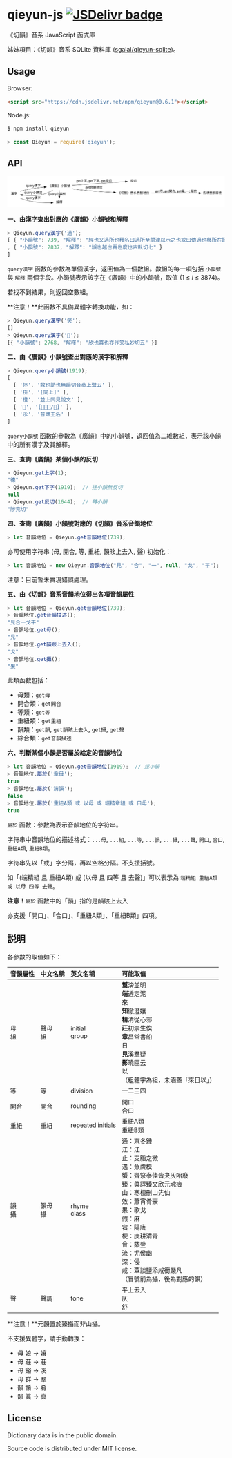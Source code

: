 # qieyun-js [![JSDelivr badge](https://data.jsdelivr.com/v1/package/npm/qieyun/badge)](https://www.jsdelivr.com/package/npm/qieyun)

《切韻》音系 JavaScript 函式庫

姊妹項目：《切韻》音系 SQLite 資料庫 \([sgalal/qieyun-sqlite](https://github.com/sgalal/qieyun-sqlite)\)。

## Usage

Browser:

```html
<script src="https://cdn.jsdelivr.net/npm/qieyun@0.6.1"></script>
```

Node.js:

```sh
$ npm install qieyun
```

```javascript
> const Qieyun = require('qieyun');
```

## API

![如圖為《切韻》音系 JavaScript 函式庫的工作流](demo/qieyun-js.png)

**一、由漢字查出對應的《廣韻》小韻號和解釋**

```javascript
> Qieyun.query漢字('過');
[ { "小韻號": 739, "解釋": "經也又過所也釋名曰過所至關津以示之也或曰傳過也移所在識以爲信也亦姓風俗通云過國夏諸侯後因爲氏漢有兖州刺史過栩" }
, { "小韻號": 2837, "解釋": "誤也越也責也度也古臥切七" }
]
```

`query漢字` 函數的參數為單個漢字，返回值為一個數組。數組的每一項包括 `小韻號` 與 `解釋` 兩個字段。小韻號表示該字在《廣韻》中的小韻號，取值 (1 ≤ _i_ ≤ 3874)。

若找不到結果，則返回空數組。

**注意！**此函數不具備異體字轉換功能，如：

```javascript
> Qieyun.query漢字('笑');
[]
> Qieyun.query漢字('𥬇');
[{ "小韻號": 2768, "解釋": "欣也喜也亦作笑私妙切五" }]
```

**二、由《廣韻》小韻號查出對應的漢字和解釋**

```javascript
> Qieyun.query小韻號(1919);
[
  [ '拯', '救也助也無韻切音蒸上聲五' ],
  [ '抍', '[同上]' ],
  [ '撜', '並上同見說文' ],
  [ '𨋬', '[⿱氶車/𨋬]' ],
  [ '氶', '晉譙王名' ]
]
```

`query小韻號` 函數的參數為《廣韻》中的小韻號，返回值為二維數組，表示該小韻中的所有漢字及其解釋。

**三、查詢《廣韻》某個小韻的反切**

```javascript
> Qieyun.get上字(1);
"德"
> Qieyun.get下字(1919);  // 拯小韻無反切
null
> Qieyun.get反切(1644);  // 轉小韻
"陟兖切"
```

**四、查詢《廣韻》小韻號對應的《切韻》音系音韻地位**

```javascript
> let 音韻地位 = Qieyun.get音韻地位(739);
```

亦可使用字符串 \(母, 開合, 等, 重紐, 韻賅上去入, 聲\) 初始化：

```javascript
> let 音韻地位 = new Qieyun.音韻地位("見", "合", "一", null, "戈", "平");
```

注意：目前暫未實現錯誤處理。

**五、由《切韻》音系音韻地位得出各項音韻屬性**

```javascript
> let 音韻地位 = Qieyun.get音韻地位(739);
> 音韻地位.get音韻描述();
"見合一戈平"
> 音韻地位.get母();
"見"
> 音韻地位.get韻賅上去入();
"戈"
> 音韻地位.get攝();
"果"
```

此類函數包括：

* 母類：`get母`
* 開合類：`get開合`
* 等類：`get等`
* 重紐類：`get重紐`
* 韻類：`get韻`, `get韻賅上去入`, `get攝`, `get聲`
* 綜合類：`get音韻描述`

**六、判斷某個小韻是否屬於給定的音韻地位**

```javascript
> let 音韻地位 = Qieyun.get音韻地位(1919);  // 拯小韻
> 音韻地位.屬於('章母');
true
> 音韻地位.屬於('清韻');
false
> 音韻地位.屬於('重紐A類 或 以母 或 端精章組 或 日母');
true
```

`屬於` 函數：參數為表示音韻地位的字符串。

字符串中音韻地位的描述格式：`...母`, `...組`, `...等`, `...韻`, `...攝`, `...聲`, `開口`, `合口`, `重紐A類`, `重紐B類`。

字符串先以「或」字分隔，再以空格分隔。不支援括號。

如「(端精組 且 重紐A類) 或 (以母 且 四等 且 去聲)」可以表示為 `端精組 重紐A類 或 以母 四等 去聲`。

**注意！**`屬於` 函數中的「韻」指的是韻賅上去入

亦支援「開口」、「合口」、「重紐A類」、「重紐B類」四項。

## 説明

各參數的取值如下：

| 音韻屬性 | 中文名稱 | 英文名稱 | 可能取值 |
| :- | :- | :- | :- |
| 母<br/>組 | 聲母<br/>組 | initial<br/>group | **幫**滂並明<br/>**端**透定泥<br/>來<br/>**知**徹澄孃<br/>**精**清從心邪<br/>**莊**初崇生俟<br/>**章**昌常書船<br/>日<br/>**見**溪羣疑<br/>**影**曉匣云<br/>以<br/>（粗體字為組，未涵蓋「來日以」） |
| 等 | 等 | division | 一二三四 |
| 開合 | 開合 | rounding | 開口<br/>合口 |
| 重紐 | 重紐 | repeated initials | 重紐A類<br/>重紐B類 |
| 韻<br/>攝 | 韻母<br/>攝 | rhyme<br/>class | 通：東冬鍾<br/>江：江<br/>止：支脂之微<br/>遇：魚虞模<br/>蟹：齊祭泰佳皆夬灰咍廢<br/>臻：眞諄臻文欣元魂痕<br/>山：寒桓刪山先仙<br/>效：蕭宵肴豪<br/>果：歌戈<br/>假：麻<br/>宕：陽唐<br/>梗：庚耕清青<br/>曾：蒸登<br/>流：尤侯幽<br/>深：侵<br/>咸：覃談鹽添咸銜嚴凡<br/>（冒號前為攝，後為對應的韻） |
| 聲 | 聲調 | tone | 平上去入<br/>仄<br/>舒 |

**注意！**元韻置於臻攝而非山攝。

不支援異體字，請手動轉換：

* 母 娘 -> 孃
* 母 荘 -> 莊
* 母 谿 -> 溪
* 母 群 -> 羣
* 韻 餚 -> 肴
* 韻 眞 -> 真

## License

Dictionary data is in the public domain.

Source code is distributed under MIT license.
